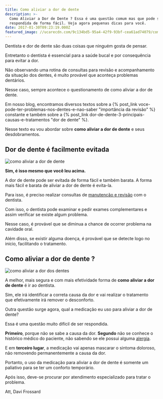 ```yaml
---
title: Como aliviar a dor de dente
description: >-
  Como Aliviar a Dor de Dente ? Essa é uma questão comum mas que pode ser
  respondida de forma fácil. Veja agora pequenas dicas para você.
date: 2017-01-30T09:23:19.000Z
featured_image: //ucarecdn.com/9c134bd5-95a4-42f9-93bf-cea61ad74079/como-aliviar-a-dor-de-dente.jpg
---
```


Dentista e dor de dente são duas coisas que ninguém gosta de pensar. 

Entretanto o dentista é essencial para a saúde bucal e por consequência para evitar a dor. 

Não observando uma rotina de consultas para revisão e acompanhamento da situação dos dentes, é muito provável que aconteça problemas dentários. 

Nesse caso, sempre acontece o questionamento de como aliviar a dor de dente. 

Em nosso blog, encontramos diversos textos sobre a {% post_link voce-pode-ter-problemas-nos-dentes-e-nao-saber "importância da revisão" %} constante e também sobre a {% post_link dor-de-dente-3-principais-causas-e-tratamentos "dor de dente" %}. 

Nesse texto eu vou abordar sobre **como aliviar a dor de dente** e seus desdobramentos.

**Dor de dente é facilmente evitada**
-------------------------------------

![como aliviar a dor de dente](//ucarecdn.com/3e45ea18-72ef-4478-a7b5-b8bb68efc48e/aliviar-dor-de-dente.jpg) 

**Sim, é isso mesmo que você leu acima.** 

A dor de dente pode ser evitada de forma fácil e também barata. A forma mais fácil e barata de aliviar a dor de dente é evita-la. 

Para isso, é preciso realizar consultas de [manutenção e revisão](/tratamentos/prevencao-e-manutencao/) com o dentista. 

Com isso, o dentista pode examinar e pedir exames complementares e assim verificar se existe algum problema. 

Nesse caso, é provável que se diminua a chance de ocorrer problema na cavidade oral. 

Além disso, se existir alguma doença, é provável que se detecte logo no inicio, facilitando o tratamento.

**Como aliviar a dor de dente ?**
---------------------------------

![como aliviar a dor dos dentes](//ucarecdn.com/024eedff-5aac-4998-9ac2-f0e46eb7c9cb/como-aliviar-a-dor-dos-dente.jpg) 

A melhor, mais segura e com mais efetividade forma de **como aliviar a dor de dente** é ir ao dentista. 

Sim, ele irá identificar a correta causa da dor e vai realizar o tratamento que efetivamente irá remover o desconforto. 

Outra questão surge agora, qual a medicação eu uso para aliviar a dor de dente? 

Essa é uma questão muito difícil de ser respondida. 

**Primeiro**, porque não se sabe a causa da dor. **Segundo** não se conhece o histórico médico do paciente, não sabendo se ele possui alguma [alergia](https://pt.wikipedia.org/wiki/Alergia). 

E em **terceiro lugar**, a medicação vai apenas mascarar o sintoma doloroso, não removendo permanentemente a causa da dor. 

Portanto, o uso da medicação para aliviar a dor de dente é somente um paliativo para se ter um conforto temporário. 

Após isso, deve-se procurar por atendimento especializado para tratar o problema.

Att, 
Davi Frossard
